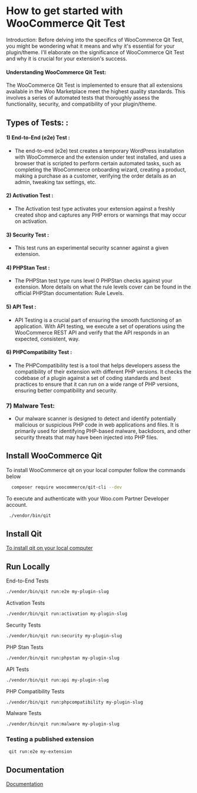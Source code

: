 
# How to get started with WooCommerce Qit Test

Introduction:
Before delving into the specifics of WooCommerce Qit Test, you might be wondering what it means and why it's essential for your plugin/theme. I'll elaborate on the significance of WooCommerce Qit Test and why it is crucial for your extension's success.

#### Understanding WooCommerce Qit Test:
The WooCommerce Qit Test is implemented to ensure that all extensions available in the Woo Marketplace meet the highest quality standards. This involves a series of automated tests that thoroughly assess the functionality, security, and compatibility of your plugin/theme.


## Types of Tests: : 

#### 1) End-to-End (e2e) Test : 
- The end-to-end (e2e) test creates a temporary WordPress installation with WooCommerce and the extension under test installed, and uses a browser that is scripted to perform certain automated tasks, such as completing the WooCommerce onboarding wizard, creating a product, making a purchase as a customer, verifying the order details as an admin, tweaking tax settings, etc.
#### 2) Activation Test :
- The Activation test type activates your extension against a freshly created shop and captures any PHP errors or warnings that may occur on activation.
#### 3) Security Test :
- This test runs an experimental security scanner against a given extension.
#### 4) PHPStan Test : 
- The PHPStan test type runs level 0 PHPStan checks against your extension. More details on what the rule levels cover can be found in the official PHPStan documentation: Rule Levels. 
 #### 5) API Test :
 -  API Testing is a crucial part of ensuring the smooth functioning of an application. With API testing, we execute a set of operations using the WooCommerce REST API and verify that the API responds in an expected, consistent, way.
#### 6) PHPCompatibility Test : 
 - The PHPCompatibility test is a tool that helps developers assess the compatibility of their extension with different PHP versions. It checks the codebase of a plugin against a set of coding standards and best practices to ensure that it can run on a wide range of PHP versions, ensuring better compatibility and security.

### 7) Malware Test: 
 - Our malware scanner is designed to detect and identify potentially malicious or suspicious PHP code in web applications and files. It is primarily used for identifying PHP-based malware, backdoors, and other security threats that may have been injected into PHP files.


## Install WooCommerce Qit

To install WooCommerce qit on your local computer follow the commands below

```bash
  composer require woocommerce/qit-cli --dev
```

To execute and authenticate with your Woo.com Partner Developer account.

```bash
 ./vendor/bin/qit
 ```


 ## Install Qit

[To install qit on your local computer](https://woocommerce.github.io/qit-documentation/#/cli/getting-started?id=installing-qit)


## Run Locally
 End-to-End Tests
 ```bash
./vendor/bin/qit run:e2e my-plugin-slug
```
 Activation Tests
```bash
./vendor/bin/qit run:activation my-plugin-slug
```
 Security Tests
```bash
./vendor/bin/qit run:security my-plugin-slug
```
 PHP Stan Tests
```bash
./vendor/bin/qit run:phpstan my-plugin-slug
```
 API Tests
```bash
./vendor/bin/qit run:api my-plugin-slug
```
 PHP Compatibility Tests
```bash
./vendor/bin/qit run:phpcompatibility my-plugin-slug
```
 Malware Tests
```bash
./vendor/bin/qit run:malware my-plugin-slug
```

### Testing a published extension

```bash
 qit run:e2e my-extension
```

## Documentation

[Documentation](https://woocommerce.github.io/qit-documentation/#/)

